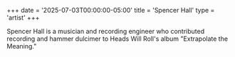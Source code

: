 +++
date = '2025-07-03T00:00:00-05:00'
title = 'Spencer Hall'
type = 'artist'
+++

Spencer Hall is a musician and recording engineer who contributed recording and hammer dulcimer to Heads Will Roll's album "Extrapolate the Meaning."
